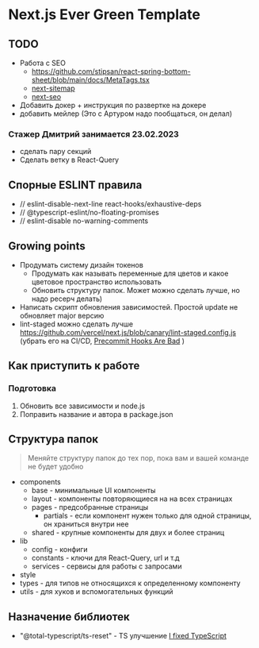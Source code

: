 # Next.js Ever Green Template

## TODO

- Работа с SEO
    - <https://github.com/stipsan/react-spring-bottom-sheet/blob/main/docs/MetaTags.tsx>
    - [next-sitemap](https://github.com/iamvishnusankar/next-sitemap)
    - [next-seo](https://github.com/garmeeh/next-seo)
- Добавить докер + инструкция по развертке на докере
- добавить мейлер (Это с Артуром надо пообщаться, он делал)

### Стажер Дмитрий занимается 23.02.2023

- сделать пару секций
- Сделать ветку в React-Query

## Спорные ESLINT правила

- // eslint-disable-next-line react-hooks/exhaustive-deps
- // @typescript-eslint/no-floating-promises
- // eslint-disable no-warning-comments

## Growing points

- Продумать систему дизайн токенов
    - Продумать как называть переменные для цветов и какое цветовое пространство использовать
    - Обновить структуру папок. Может можно сделать лучше, но надо ресерч делать)
- Написать скрипт обновления зависимостей. Простой update не обновляет major версию
- lint-staged можно сделать лучше <https://github.com/vercel/next.js/blob/canary/lint-staged.config.js> (убрать его на CI/CD, [Precommit Hooks Are Bad](https://www.youtube.com/watch?v=RAelLqnnOp0) )

## Как приступить к работе

### Подготовка

1. Обновить все зависимости и node.js
2. Поправить название и автора в package.json

## Структура папок

> Меняйте структуру папок до тех пор, пока вам и вашей команде не будет удобно

- components
    - base - минимальные UI компоненты
    - layout - компоненты повторяющиеся на на всех страницах
    - pages - предсобранные страницы
        - partials - если компонент нужен только для одной страницы, он храниться внутри нее
    - shared - крупные компоненты для двух и более страниц
- lib
    - config - конфиги
    - constants - ключи для React-Query, url и т.д
    - services - сервисы для работы с запросами
- style
- types - для типов не относящихся к определенному компоненту
- utils - для хуков и вспомогательных функций

## Назначение библиотек

- "@total-typescript/ts-reset" - TS улучшение [I fixed TypeScript](https://www.youtube.com/watch?v=bUts4HJJjV4)
